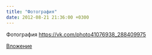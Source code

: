 ```yaml
---
title: "Фотография"
date: 2012-08-21 21:36:00 +0300
---
```


Фотография
https://vk.com/photo41076938_288409975

[Вложение](https://vk.com/photo41076938_288409975)
